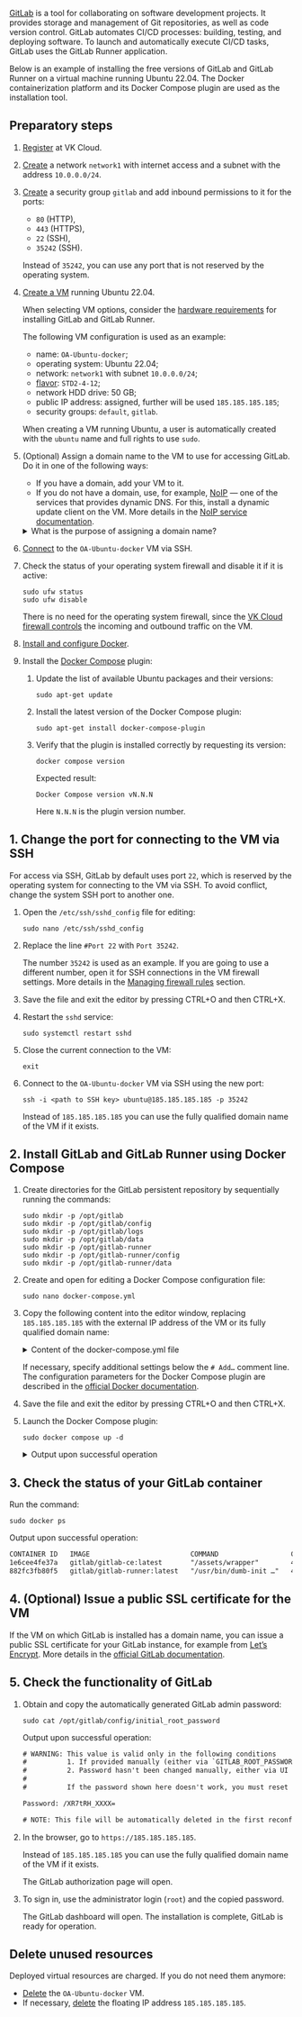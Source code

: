 [GitLab](https://about.gitlab.com/) is a tool for collaborating on software development projects. It provides storage and management of Git repositories, as well as code version control. GitLab automates CI/CD processes: building, testing, and deploying software. To launch and automatically execute CI/CD tasks, GitLab uses the GitLab Runner application.

Below is an example of installing the free versions of GitLab and GitLab Runner on a virtual machine running Ubuntu 22.04. The Docker containerization platform and its Docker Compose plugin are used as the installation tool.

## Preparatory steps

1. [Register](/en/intro/start/account-registration) at VK Cloud.
1. [Create](/en/networks/vnet/instructions/net#creating_network) a network `network1` with internet access and a subnet with the address `10.0.0.0/24`.
1. [Create](/en/networks/vnet/instructions/secgroups) a security group `gitlab` and add inbound permissions to it for the ports:

   - `80` (HTTP),
   - `443` (HTTPS),
   - `22` (SSH),
   - `35242` (SSH).

   Instead of `35242`, you can use any port that is not reserved by the operating system.

1. [Create a VM](/en/computing/iaas/instructions/vm/vm-create) running Ubuntu 22.04.

   When selecting VM options, consider the [hardware requirements](https://docs.gitlab.com/ee/install/requirements.html) for installing GitLab and GitLab Runner.

   The following VM configuration is used as an example:

     - name: `OA-Ubuntu-docker`;
     - operating system: Ubuntu 22.04;
     - network: `network1` with subnet `10.0.0.0/24`;
     - [flavor](/en/computing/iaas/concepts/about#flavors): `STD2-4-12`;
     - network HDD drive: 50 GB;
     - public IP address: assigned, further will be used `185.185.185.185`;
     - security groups: `default`, `gitlab`.

   <info>

   When creating a VM running Ubuntu, a user is automatically created with the `ubuntu` name and full rights to use `sudo`.

   </info>

1. (Optional) Assign a domain name to the VM to use for accessing GitLab. Do it in one of the following ways:

   - If you have a domain, add your VM to it.
   - If you do not have a domain, use, for example, [NoIP](https://www.noip.com/) — one of the services that provides dynamic DNS. For this, install a dynamic update client on the VM. More details in the [NoIP service documentation](https://www.noip.com/support/knowledgebase/installing-the-linux-dynamic-update-client-on-ubuntu).

    <details>
        <summary>What is the purpose of assigning a domain name?</summary>
        You can install GitLab on a VM that does not have a domain name. During installation, self-signed SSL certificates will be automatically issued for connecting to GitLab over HTTPS. However, you will not be able to issue a public SSL certificate for GitLab. As a result, when opening the authorization page of your GitLab server, users will see the warning: “The connection is not secure.”.

    </details>

1. [Connect](/en/computing/iaas/instructions/vm/vm-connect/vm-connect-nix) to the `OA-Ubuntu-docker` VM via SSH.
1. Check the status of your operating system firewall and disable it if it is active:

    ```console
    sudo ufw status
    sudo ufw disable
    ```

    <info>

    There is no need for the operating system firewall, since the [VK Cloud firewall controls](/en/networks/vnet/concepts/traffic-limiting) the incoming and outbound traffic on the VM.

    </info>

1. [Install and configure Docker](/en/cases/cases-docker-ce/docker-ce-u18).
1. Install the [Docker Compose](https://docs.docker.com/compose/) plugin:

   1. Update the list of available Ubuntu packages and their versions:

        ```console
        sudo apt-get update
        ```

   1. Install the latest version of the Docker Compose plugin:

        ```console
        sudo apt-get install docker-compose-plugin
        ```

   1. Verify that the plugin is installed correctly by requesting its version:

        ```console
        docker compose version
        ```

        Expected result:

        ```console
        Docker Compose version vN.N.N
        ```

        Here `N.N.N` is the plugin version number.

## 1. Change the port for connecting to the VM via SSH

For access via SSH, GitLab by default uses port `22`, which is reserved by the operating system for connecting to the VM via SSH. To avoid conflict, change the system SSH port to another one.

1. Open the `/etc/ssh/sshd_config` file for editing:

    ```console
    sudo nano /etc/ssh/sshd_config
    ```

1. Replace the line `#Port 22` with `Port 35242`.

    <info>

    The number `35242` is used as an example. If you are going to use a different number, open it for SSH connections in the VM firewall settings. More details in the [Managing firewall rules](/en/networks/vnet/instructions/secgroups) section.

    </info>

1. Save the file and exit the editor by pressing CTRL+O and then CTRL+X.

1. Restart the `sshd` service:

    ```console
    sudo systemctl restart sshd
    ```

1. Close the current connection to the VM:

    ```console
    exit
    ```

1. Connect to the `OA-Ubuntu-docker` VM via SSH using the new port:

    ```console
    ssh -i <path to SSH key> ubuntu@185.185.185.185 -p 35242
    ```

    Instead of `185.185.185.185` you can use the fully qualified domain name of the VM if it exists.

## 2. Install GitLab and GitLab Runner using Docker Compose

1. Create directories for the GitLab persistent repository by sequentially running the commands:

    ```console
    sudo mkdir -p /opt/gitlab
    sudo mkdir -p /opt/gitlab/config
    sudo mkdir -p /opt/gitlab/logs
    sudo mkdir -p /opt/gitlab/data
    sudo mkdir -p /opt/gitlab-runner
    sudo mkdir -p /opt/gitlab-runner/config
    sudo mkdir -p /opt/gitlab-runner/data
    ```

1. Create and open for editing a Docker Compose configuration file:

    ```console
    sudo nano docker-compose.yml
    ```

1. Copy the following content into the editor window, replacing `185.185.185.185` with the external IP address of the VM or its fully qualified domain name:

    <details>
      <summary>Content of the docker-compose.yml file</summary>

      ```yaml
      version: '3.7'
      services:
        gitlab:
          container_name: gitlab
          image: 'gitlab/gitlab-ce:latest'
          restart: always
          hostname: '185.185.185.185'
          environment:
            GITLAB_OMNIBUS_CONFIG: |
              external_url 'https://185.185.185.185'
              # Add any other gitlab.rb configuration parameters here, each on its own line
          ports:
            - '80:80'
            - '443:443'
            - '22:22'
          volumes:
            - '/opt/gitlab/config:/etc/gitlab'
            - '/opt/gitlab/logs:/var/log/gitlab'
            - '/opt/gitlab/data:/var/opt/gitlab'

        gitlab-runner:
          container_name: gitlab-runner
          image: gitlab/gitlab-runner:latest
          restart: always
          volumes:
            - '/opt/gitlab-runner/data:/home/gitlab_ci_multi_runner/data'
            - '/opt/gitlab-runner/config:/etc/gitlab-runner'
            - '/var/run/docker.sock:/var/run/docker.sock:rw'
          environment:
            - CI_SERVER_URL=https://185.185.185.185/ci
      ```

    </details>

    <info>

    If necessary, specify additional settings below the `# Add…` comment line. The configuration parameters for the Docker Compose plugin are described in the [official Docker documentation](https://docs.docker.com/compose/compose-file/03-compose-file/).

    </info>

1. Save the file and exit the editor by pressing CTRL+O and then CTRL+X.
1. Launch the Docker Compose plugin:

    ```console
    sudo docker compose up -d
    ```

    <details>
      <summary>Output upon successful operation</summary>

      ```txt
      [+] Running 13/13
      ✔ gitlab-runner 3 layers [⣿⣿⣿]      0B/0B      Pulled                 19.4s
      ✔ 527f5363b98e Pull complete                                            1.7s
      ✔ 5aa2f01642ad Pull complete                                            5.8s
      ✔ 112312283fb7 Pull complete                                            2.2s
      ✔ gitlab 8 layers [⣿⣿⣿⣿⣿⣿⣿⣿]      0B/0B      Pulled                 83.0s
      ✔ 3dd181f9be59 Pull complete                                            0.9s
      ✔ 5222e10cb5b3 Pull complete                                            0.7s
      ✔ b86fffbd1d96 Pull complete                                            0.6s
      ✔ a8f85f865bd2 Pull complete                                            1.0s
      ✔ fd086081fce9 Pull complete                                            1.2s
      ✔ 9c3df03dc259 Pull complete                                            1.4s
      ✔ 539bd3fbd6f5 Pull complete                                            1.5s
      ✔ fceb275916b3 Pull complete                                           13.3s
      [+] Running 3/3
      ✔ Network ubuntu_default   Created                                      1.4s
      ✔ Container gitlab         Started                                     49.4s
      ✔ Container gitlab-runner  Started                                     49.4s
      ```
    </details>  

## 3. Check the status of your GitLab container

Run the command:

```console
sudo docker ps
```

Output upon successful operation:

```txt
CONTAINER ID   IMAGE                         COMMAND                  CREATED         STATUS                            PORTS                                                                                                         NAMES
1e6cee4fe37a   gitlab/gitlab-ce:latest       "/assets/wrapper"        4 minutes ago   Up 9 seconds (health: starting)   0.0.0.0:22->22/tcp, :::22->22/tcp, 0.0.0.0:80->80/tcp, :::80->80/tcp, 0.0.0.0:443->443/tcp, :::443->443/tcp   gitlab
882fc3fb80f5   gitlab/gitlab-runner:latest   "/usr/bin/dumb-init …"   4 minutes ago   Up 4 minutes                                                                                                                                    gitlab-runner
```

## 4. (Optional) Issue a public SSL certificate for the VM

If the VM on which GitLab is installed has a domain name, you can issue a public SSL certificate for your GitLab instance, for example from [Let’s Encrypt](https://letsencrypt.org/). More details in the [official GitLab documentation](https://docs.gitlab.com/omnibus/settings/ssl/).

## 5. Check the functionality of GitLab

1. Obtain and copy the automatically generated GitLab admin password:

    ```console
    sudo cat /opt/gitlab/config/initial_root_password
    ```

    Output upon successful operation:

    ```txt
    # WARNING: This value is valid only in the following conditions
    #          1. If provided manually (either via `GITLAB_ROOT_PASSWORD` environment variable or via `gitlab_rails['initial_root_password']` setting in `gitlab.rb`, it was provided before database was seeded for the first time (usually, the first reconfigure run).
    #          2. Password hasn't been changed manually, either via UI or via command line.
    #
    #          If the password shown here doesn't work, you must reset the admin password following https://docs.gitlab.com/ee/security/reset_user_password.html#reset-your-root-password.

    Password: /XR7tRH_ХХХХ=

    # NOTE: This file will be automatically deleted in the first reconfigure run after 24 hours.
    ```

1. In the browser, go to `https://185.185.185.185`.

    Instead of `185.185.185.185` you can use the fully qualified domain name of the VM if it exists.

    The GitLab authorization page will open.

1. To sign in, use the administrator login (`root`) and the copied password.

    The GitLab dashboard will open. The installation is complete, GitLab is ready for operation.

## Delete unused resources

Deployed virtual resources are charged. If you do not need them anymore:

- [Delete](/en/computing/iaas/instructions/vm/vm-manage#delete_vm) the `OA-Ubuntu-docker` VM.
- If necessary, [delete](/en/networks/vnet/instructions/ip/floating-ip#removing_floating_ip_address_from_the_project) the floating IP address `185.185.185.185`.
